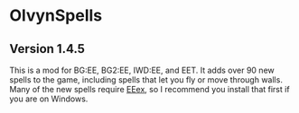 # OlvynSpells
## Version 1.4.5

This is a mod for BG:EE, BG2:EE, IWD:EE, and EET. It adds over 90 new spells to the game, including spells that let you fly or move through walls. Many of the new spells require <a href='https://github.com/Bubb13/EEex'>EEex</a>, so I recommend you install that first if you are on Windows.
